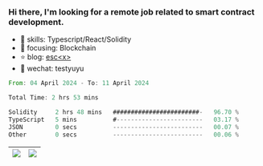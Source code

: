 ### Hi there, I'm looking for a remote job related to smart contract development.


- 🔨 skills: Typescript/React/Solidity
- 🎯 focusing: Blockchain
- ⭐ blog: [esc\<x\>](https://escx.github.io)
- 💬 wechat: testyuyu


<!--START_SECTION:waka-->

```rust
From: 04 April 2024 - To: 11 April 2024

Total Time: 2 hrs 53 mins

Solidity     2 hrs 48 mins   ########################-   96.70 %
TypeScript   5 mins          #------------------------   03.17 %
JSON         0 secs          -------------------------   00.07 %
Other        0 secs          -------------------------   00.06 %
```

<!--END_SECTION:waka-->


| <img align="center" src="https://github-readme-stats.vercel.app/api/?username=escX&show_icons=true&theme=buefy&hide_border=true&card_width=500" /> | <img align="center" src="https://github-readme-stats.vercel.app/api/top-langs/?username=escX&layout=compact&theme=buefy&hide_border=true&card_width=500" /> |
| ------------- | ------------- |
